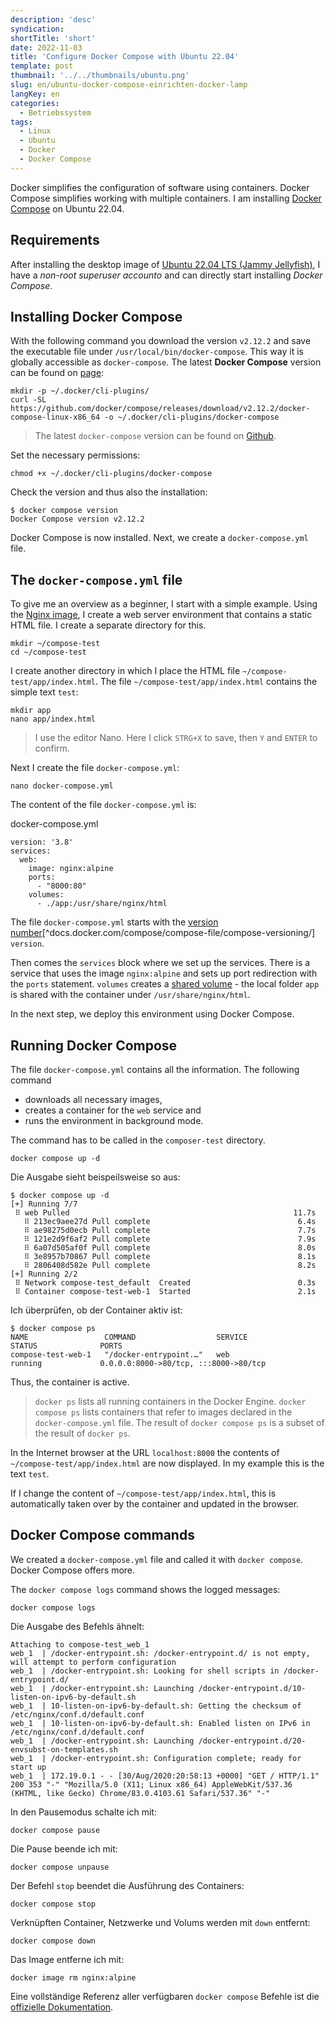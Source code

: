 ```yaml
---
description: 'desc'
syndication:
shortTitle: 'short'
date: 2022-11-03
title: 'Configure Docker Compose with Ubuntu 22.04'
template: post
thumbnail: '../../thumbnails/ubuntu.png'
slug: en/ubuntu-docker-compose-einrichten-docker-lamp
langKey: en
categories:
  - Betriebssystem
tags:
  - Linux
  - Ubuntu
  - Docker
  - Docker Compose
---
```


Docker simplifies the configuration of software using containers. Docker Compose simplifies working with multiple containers. I am installing [Docker Compose](https://docs.docker.com/compose/) on Ubuntu 22.04.

## Requirements

After installing the desktop image of [Ubuntu 22.04 LTS (Jammy Jellyfish)](https://releases.ubuntu.com/22.04/), I have a _non-root superuser accounto_ and can directly start installing _Docker Compose_.

## Installing Docker Compose

With the following command you download the version `v2.12.2` and save the executable file under `/usr/local/bin/docker-compose`. This way it is globally accessible as `docker-compose`. The latest **Docker Compose** version can be found on [page](https://github.com/docker/compose/releases):

```
mkdir -p ~/.docker/cli-plugins/
curl -SL https://github.com/docker/compose/releases/download/v2.12.2/docker-compose-linux-x86_64 -o ~/.docker/cli-plugins/docker-compose
```

> The latest `docker-compose` version can be found on [Github](https://github.com/docker/compose/releases).

Set the necessary permissions:

```
chmod +x ~/.docker/cli-plugins/docker-compose
```

Check the version and thus also the installation:

```
$ docker compose version
Docker Compose version v2.12.2
```

Docker Compose is now installed. Next, we create a `docker-compose.yml` file.

## The `docker-compose.yml` file

To give me an overview as a beginner, I start with a simple example. Using the [Nginx image](https://hub.docker.com/_/nginx), I create a web server environment that contains a static HTML file. I create a separate directory for this.

```
mkdir ~/compose-test
cd ~/compose-test

```

I create another directory in which I place the HTML file `~/compose-test/app/index.html`. The file `~/compose-test/app/index.html` contains the simple text `test`:

```
mkdir app
nano app/index.html
```

> I use the editor Nano. Here I click `STRG+X` to save, then `Y` and `ENTER` to confirm.

Next I create the file `docker-compose.yml`:

```
nano docker-compose.yml

```

The content of the file `docker-compose.yml` is:

docker-compose.yml

```
version: '3.8'
services:
  web:
    image: nginx:alpine
    ports:
      - "8000:80"
    volumes:
      - ./app:/usr/share/nginx/html

```

The file `docker-compose.yml` starts with the [version number](https://docs.docker.com/compose/compose-file/compose-versioning/)[^docs.docker.com/compose/compose-file/compose-versioning/] `version`.

Then comes the `services` block where we set up the services. There is a service that uses the image `nginx:alpine` and sets up port redirection with the `ports` statement. `volumes` creates a [shared volume](https://docs.docker.com/compose/compose-file/#volumes) - the local folder `app` is shared with the container under `/usr/share/nginx/html`.

In the next step, we deploy this environment using Docker Compose.

## Running Docker Compose

The file `docker-compose.yml` contains all the information. The following command 
- downloads all necessary images, 
- creates a container for the `web` service and 
- runs the environment in background mode.

The command has to be called in the `composer-test` directory.

```
docker compose up -d
```

Die Ausgabe sieht beispeilsweise so aus:

```
$ docker compose up -d
[+] Running 7/7
 ⠿ web Pulled                                                  11.7s
   ⠿ 213ec9aee27d Pull complete                                 6.4s
   ⠿ ae98275d0ecb Pull complete                                 7.7s
   ⠿ 121e2d9f6af2 Pull complete                                 7.9s
   ⠿ 6a07d505af0f Pull complete                                 8.0s
   ⠿ 3e8957b70867 Pull complete                                 8.1s
   ⠿ 2806408d582e Pull complete                                 8.2s
[+] Running 2/2
 ⠿ Network compose-test_default  Created                        0.3s
 ⠿ Container compose-test-web-1  Started                        2.1s

```

Ich überprüfen, ob der Container aktiv ist:

```
$ docker compose ps
NAME                 COMMAND                  SERVICE             STATUS              PORTS
compose-test-web-1   "/docker-entrypoint.…"   web                 running             0.0.0.0:8000->80/tcp, :::8000->80/tcp

```

Thus, the container is active.

> `docker ps` lists all running containers in the Docker Engine. `docker compose ps` lists containers that refer to images declared in the `docker-compose.yml` file. The result of `docker compose ps` is a subset of the result of `docker ps`.

In the Internet browser at the URL `localhost:8000` the contents of `~/compose-test/app/index.html` are now displayed. In my example this is the text `test`.

If I change the content of `~/compose-test/app/index.html`, this is automatically taken over by the container and updated in the browser.

## Docker Compose commands

We created a `docker-compose.yml` file and called it with `docker compose`. Docker Compose offers more.

The `docker compose logs` command shows the logged messages:

```
docker compose logs

```

Die Ausgabe des Befehls ähnelt:

```
Attaching to compose-test_web_1
web_1  | /docker-entrypoint.sh: /docker-entrypoint.d/ is not empty, will attempt to perform configuration
web_1  | /docker-entrypoint.sh: Looking for shell scripts in /docker-entrypoint.d/
web_1  | /docker-entrypoint.sh: Launching /docker-entrypoint.d/10-listen-on-ipv6-by-default.sh
web_1  | 10-listen-on-ipv6-by-default.sh: Getting the checksum of /etc/nginx/conf.d/default.conf
web_1  | 10-listen-on-ipv6-by-default.sh: Enabled listen on IPv6 in /etc/nginx/conf.d/default.conf
web_1  | /docker-entrypoint.sh: Launching /docker-entrypoint.d/20-envsubst-on-templates.sh
web_1  | /docker-entrypoint.sh: Configuration complete; ready for start up
web_1  | 172.19.0.1 - - [30/Aug/2020:20:58:13 +0000] "GET / HTTP/1.1" 200 353 "-" "Mozilla/5.0 (X11; Linux x86_64) AppleWebKit/537.36 (KHTML, like Gecko) Chrome/83.0.4103.61 Safari/537.36" "-"

```

In den Pausemodus schalte ich mit:

```
docker compose pause
```

Die Pause beende ich mit:

```
docker compose unpause
```

Der Befehl `stop` beendet die Ausführung des Containers:

```
docker compose stop
```

Verknüpften Container, Netzwerke und Volums werden mit `down` entfernt:

```
docker compose down
```

Das Image entferne ich mit:

```
docker image rm nginx:alpine
```

Eine vollständige Referenz aller verfügbaren `docker compose` Befehle ist die [offizielle Dokumentation](https://docs.docker.com/compose/reference/).

<img src="https://vg02.met.vgwort.de/na/a7f6285533aa40d387d451eea40085e9" width="1" height="1" alt="">
